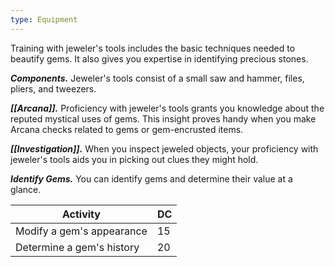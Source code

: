 ```yaml
---
type: Equipment
---
```

Training with jeweler's tools includes the basic techniques needed to beautify gems. It also gives you expertise in identifying precious stones.

**_Components._** Jeweler's tools consist of a small saw and hammer, files, pliers, and tweezers.

**_[[Arcana]]._** Proficiency with jeweler's tools grants you knowledge about the reputed mystical uses of gems. This insight proves handy when you make Arcana checks related to gems or gem-encrusted items.

**_[[Investigation]]._** When you inspect jeweled objects, your proficiency with jeweler's tools aids you in picking out clues they might hold.

**_Identify Gems._** You can identify gems and determine their value at a glance.

|Activity|DC|
|---|---|
|Modify a gem's appearance|15|
|Determine a gem's history|20|
